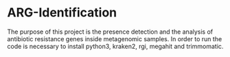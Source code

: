 # ARG-Identification
The purpose of this project is the presence detection and the analysis of antibiotic resistance genes inside metagenomic samples. In order to run the code is necessary to install python3, kraken2, rgi, megahit and trimmomatic.

